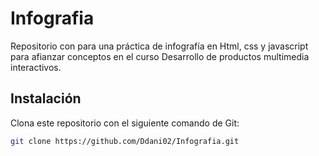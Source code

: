 # Infografia

Repositorio con para una práctica de infografía en Html, css y javascript para afianzar conceptos en el curso
Desarrollo de productos multimedia interactivos.

## Instalación

Clona este repositorio con el siguiente comando de Git:

```bash
git clone https://github.com/Ddani02/Infografia.git
```